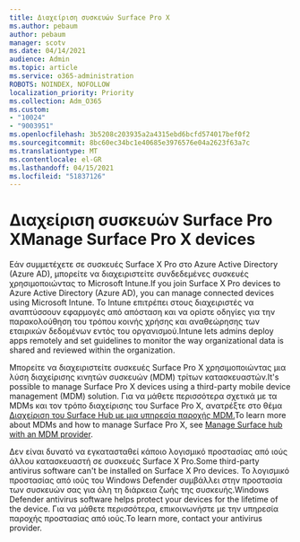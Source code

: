 ```yaml
---
title: Διαχείριση συσκευών Surface Pro X
ms.author: pebaum
author: pebaum
manager: scotv
ms.date: 04/14/2021
audience: Admin
ms.topic: article
ms.service: o365-administration
ROBOTS: NOINDEX, NOFOLLOW
localization_priority: Priority
ms.collection: Adm_O365
ms.custom:
- "10024"
- "9003951"
ms.openlocfilehash: 3b5208c203935a2a4315ebd6bcfd574017bef0f2
ms.sourcegitcommit: 8bc60ec34bc1e40685e3976576e04a2623f63a7c
ms.translationtype: MT
ms.contentlocale: el-GR
ms.lasthandoff: 04/15/2021
ms.locfileid: "51837126"
---
```

# <a name="manage-surface-pro-x-devices"></a><span data-ttu-id="8ef6a-102">Διαχείριση συσκευών Surface Pro X</span><span class="sxs-lookup"><span data-stu-id="8ef6a-102">Manage Surface Pro X devices</span></span>

<span data-ttu-id="8ef6a-103">Εάν συμμετέχετε σε συσκευές Surface X Pro στο Azure Active Directory (Azure AD), μπορείτε να διαχειριστείτε συνδεδεμένες συσκευές χρησιμοποιώντας το Microsoft Intune.</span><span class="sxs-lookup"><span data-stu-id="8ef6a-103">If you join Surface X Pro devices to Azure Active Directory (Azure AD), you can manage connected devices using Microsoft Intune.</span></span> <span data-ttu-id="8ef6a-104">Το Intune επιτρέπει στους διαχειριστές να αναπτύσσουν εφαρμογές από απόσταση και να ορίστε οδηγίες για την παρακολούθηση του τρόπου κοινής χρήσης και αναθεώρησης των εταιρικών δεδομένων εντός του οργανισμού.</span><span class="sxs-lookup"><span data-stu-id="8ef6a-104">Intune lets admins deploy apps remotely and set guidelines to monitor the way organizational data is shared and reviewed within the organization.</span></span>

<span data-ttu-id="8ef6a-105">Μπορείτε να διαχειριστείτε συσκευές Surface Pro X χρησιμοποιώντας μια λύση διαχείρισης κινητών συσκευών (MDM) τρίτων κατασκευαστών.</span><span class="sxs-lookup"><span data-stu-id="8ef6a-105">It's possible to manage Surface Pro X devices using a third-party mobile device management (MDM) solution.</span></span> <span data-ttu-id="8ef6a-106">Για να μάθετε περισσότερα σχετικά με τα MDMs και τον τρόπο διαχείρισης του Surface Pro X, ανατρέξτε στο θέμα [Διαχείριση του Surface Hub με μια υπηρεσία παροχής MDM.](https://docs.microsoft.com/surface-hub/manage-settings-with-mdm-for-surface-hub)</span><span class="sxs-lookup"><span data-stu-id="8ef6a-106">To learn more about MDMs and how to manage Surface Pro X, see [Manage Surface hub with an MDM provider](https://docs.microsoft.com/surface-hub/manage-settings-with-mdm-for-surface-hub).</span></span>

<span data-ttu-id="8ef6a-107">Δεν είναι δυνατό να εγκατασταθεί κάποιο λογισμικό προστασίας από ιούς άλλου κατασκευαστή σε συσκευές Surface X Pro.</span><span class="sxs-lookup"><span data-stu-id="8ef6a-107">Some third-party antivirus software can't be installed on Surface X Pro devices.</span></span> <span data-ttu-id="8ef6a-108">Το λογισμικό προστασίας από ιούς του Windows Defender συμβάλλει στην προστασία των συσκευών σας για όλη τη διάρκεια ζωής της συσκευής.</span><span class="sxs-lookup"><span data-stu-id="8ef6a-108">Windows Defender antivirus software helps protect your devices for the lifetime of the device.</span></span> <span data-ttu-id="8ef6a-109">Για να μάθετε περισσότερα, επικοινωνήστε με την υπηρεσία παροχής προστασίας από ιούς.</span><span class="sxs-lookup"><span data-stu-id="8ef6a-109">To learn more, contact your antivirus provider.</span></span>

